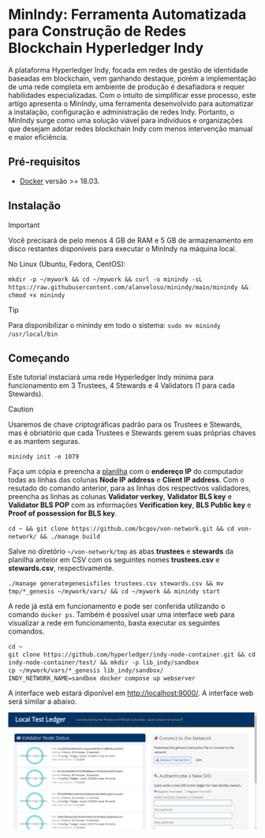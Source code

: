 # MinIndy: Ferramenta Automatizada para Construção de Redes Blockchain Hyperledger Indy

A plataforma Hyperledger Indy, focada em redes de gestão de identidade baseadas em blockchain, vem ganhando destaque, porém a implementação de uma rede completa em ambiente de produção é desafiadora e requer habilidades especializadas. Com o intuito de simplificar esse processo, este artigo apresenta o MinIndy, uma ferramenta desenvolvido para automatizar a instalação, configuração e administração de redes Indy. Portanto, o MinIndy surge como uma solução viável para indivíduos e organizações que desejam adotar redes blockchain Indy com menos intervenção manual e maior eficiência.

## Pré-requisitos

* [Docker](https://www.docker.com/) versão >= 18.03.

## Instalação

> [!IMPORTANT]
> Você precisará de pelo menos 4 GB de RAM e 5 GB de armazenamento em disco restantes disponíveis para executar o MinIndy na máquina local.

No Linux (Ubuntu, Fedora, CentOS): 
```
mkdir -p ~/mywork && cd ~/mywork && curl -o minindy -sL https://raw.githubusercontent.com/alanveloso/minindy/main/minindy && chmod +x minindy
```

> [!TIP]
> Para disponibilizar o minindy em todo o sistema: `sudo mv minindy /usr/local/bin`

## Começando

Este tutorial instaciará uma rede Hyperledger Indy mínima para funcionamento em 3 Trustees, 4 Stewards e 4 Validators (1 para cada Stewards). 

> [!CAUTION]
> Usaremos de chave criptográficas padrão para os Trustees e Stewards, mas é obriatório que cada Trustees e Stewards gerem suas próprias chaves e as mantem seguras.

```
minindy init -e 1079
```

Faça um cópia e preencha a [planilha](https://docs.google.com/spreadsheets/d/1K7y4GAIWTqpMy-4VnXnpwfwruPuI0d5gh_fiBZj__tE/edit?usp=sharing) com o **endereço IP** do computador todas as linhas das colunas **Node IP address** e **Client IP address**. Com o resutado do comando anterior, para as linhas dos respectivos validadores, preencha as linhas as colunas **Validator verkey**, **Validator BLS key** e **Validator BLS POP** com as informações **Verification key**, **BLS Public key** e **Proof of possession for BLS key**.

```
cd ~ && git clone https://github.com/bcgov/von-network.git && cd von-network/ && ./manage build
```

Salve no diretório `~/von-network/tmp` as abas **trustees** e **stewards** da planilha anteior em CSV com os seguintes nomes **trustees.csv** e **stewards.csv**, respectivamente.

```
./manage generategenesisfiles trustees.csv stewards.csv && mv tmp/*_genesis ~/mywork/vars/ && cd ~/mywork && minindy start
```

A rede já está em funcionamento e pode ser conferida utilizando o comando `docker ps`. Também é possível usar uma interface web para visualizar a rede em funcionamento, basta executar os seguintes comandos.

```
cd ~
git clone https://github.com/hyperledger/indy-node-container.git && cd indy-node-container/test/ && mkdir -p lib_indy/sandbox
cp ~/mywork/vars/*_genesis lib_indy/sandbox/
INDY_NETWORK_NAME=sandbox docker compose up webserver
```

A interface web estará diponível em [http://localhost:9000/](http://localhost:9000/). A interface web será similar a abaixo.

![MinIndy - Interface Web](./docs/images/minindy-web-interface.png "Interface web do MinIndy")